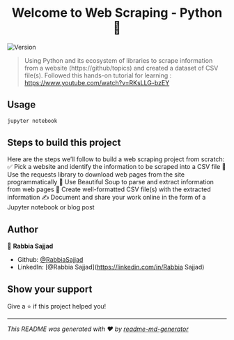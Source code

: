 <h1 align="center">Welcome to Web Scraping - Python 👋</h1>
<p>
  <img alt="Version" src="https://img.shields.io/badge/version-Python 3.10.10-blue.svg?cacheSeconds=2592000" />
</p>

> Using Python and its ecosystem of libraries to scrape information from a website (https://github/topics) and created a dataset of CSV file(s). 
> Followed this hands-on tutorial for learning : https://www.youtube.com/watch?v=RKsLLG-bzEY

## Usage

```sh
jupyter notebook
```
## Steps to build this project

Here are the steps we’ll follow to build a web scraping project from scratch:
✅ Pick a website and identify the information to be scraped into a CSV file
💾 Use the requests library to download web pages from the site programmatically
💬 Use Beautiful Soup to parse and extract information from web pages
📝 Create well-formatted CSV file(s) with the extracted information
✍ Document and share your work online in the form of a Jupyter notebook or blog post

## Author

👤 **Rabbia Sajjad**

* Github: [@RabbiaSajjad](https://github.com/RabbiaSajjad)
* LinkedIn: [@Rabbia Sajjad](https://linkedin.com/in/Rabbia Sajjad)

## Show your support

Give a ⭐️ if this project helped you!

***
_This README was generated with ❤️ by [readme-md-generator](https://github.com/kefranabg/readme-md-generator)_

